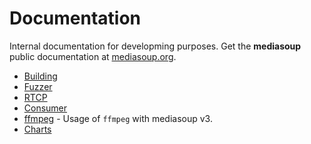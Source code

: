 # Documentation

Internal documentation for developming purposes. Get the **mediasoup** public documentation at [mediasoup.org](https://mediasoup.org).

* [Building](Building.md)
* [Fuzzer](Fuzzer.md)
* [RTCP](RTCP.md)
* [Consumer](Consumer.md)
* [ffmpeg](ffmpeg.md) - Usage of `ffmpeg` with mediasoup v3.
* [Charts](Charts.md)

